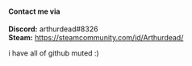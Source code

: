 #### Contact me via

**Discord:** arthurdead#8326  
**Steam:** https://steamcommunity.com/id/Arthurdead/  

i have all of github muted :)
